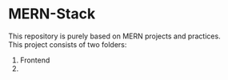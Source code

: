 # MERN-Stack  
This repository is purely based on MERN projects and practices.  
This project consists of two folders:  
1)  Frontend
2)  
